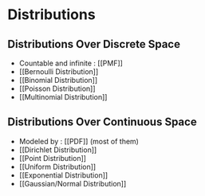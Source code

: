 # Distributions

## Distributions Over Discrete Space
- Countable and infinite : [[PMF]]
- [[Bernoulli Distribution]]
- [[Binomial Distribution]]
- [[Poisson Distribution]]
- [[Multinomial Distribution]]

## Distributions Over Continuous Space
- Modeled by : [[PDF]] (most of them)
- [[Dirichlet Distribution]]
- [[Point Distribution]]
- [[Uniform Distribution]]
- [[Exponential Distribution]]
- [[Gaussian/Normal Distribution]]